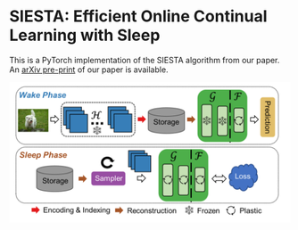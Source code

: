 SIESTA: Efficient Online Continual Learning with Sleep
=====================================
This is a PyTorch implementation of the SIESTA algorithm from our paper. An [arXiv pre-print](https://arxiv.org/abs/2303.10725) of our paper is available.

![SIESTA](./siesta_overview.png)
